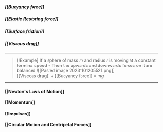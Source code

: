 ##### [[Buoyancy force]]

##### [[Elastic Restoring force]]

##### [[Surface friction]]

##### [[Viscous drag]]

---


> [!Example] If a sphere of mass $m$ and radius $r$ is moving at a constant terminal speed $v$
> Then the upwards and downwards forces on it are balanced
> ![[Pasted image 20231101205521.png]]
> <br>
> [[Viscous drag]] + [[Buoyancy force]] = $mg$

---
#### [[Newton's Laws of Motion]]

#### [[Momentum]]

#### [[Impulses]]

#### [[Circular Motion and Centripetal Forces]]